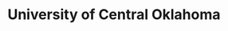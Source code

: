 ---
title: University of Central Oklahoma
desc: >-
  The University of Central Oklahoma (UCO) is a public university in Edmond,
  Oklahoma founded in 1890.
role: Student
begin_year: 1994
end_year: 1998
_links:
  languages:
    - href: /languages/fortran/
    - href: /languages/pascal/
    - href: /languages/c/
    - href: /languages/cpp/
    - href: /languages/vb/
  self:
    href: /schools/uco/
_embedded:
  languages:
    - title: FORTRAN
      desc: null
      _links:
        schools:
          - href: /schools/uco/
        self:
          href: /languages/fortran/
    - title: Pascal
      desc: null
      _links:
        schools:
          - href: /schools/uco/
        self:
          href: /languages/pascal/
    - title: C
      desc: null
      _links:
        schools:
          - href: /schools/uco/
        self:
          href: /languages/c/
    - title: C++
      desc: null
      _links:
        schools:
          - href: /schools/uco/
        self:
          href: /languages/cpp/
    - title: Visual Basic
      desc: null
      _links:
        schools:
          - href: /schools/uco/
        self:
          href: /languages/vb/
---